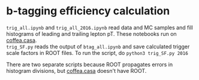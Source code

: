 # b-tagging efficiency calculation

```trig_all.ipynb``` and ```trig_all_2016.ipynb``` read data and MC samples and fill histograms of leading and trailing lepton pT. These notebooks run on [coffea.casa](https://coffea.casa).<br>
```trig_SF.py``` reads the output of ```btag_all.ipynb``` and save calculated trigger scale factors in ROOT files. To run the script, do ```python3 trig_SF.py 2016```

There are two separate scripts because ROOT propagates errors in histogram divisions, but [coffea.casa](https://coffea.casa) doesn't have ROOT.
